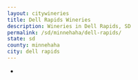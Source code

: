 ```yaml
---
layout: citywineries
title: Dell Rapids Wineries
description: Wineries in Dell Rapids, SD
permalink: /sd/minnehaha/dell-rapids/
state: sd
county: minnehaha
city: dell rapids
---
```

-
